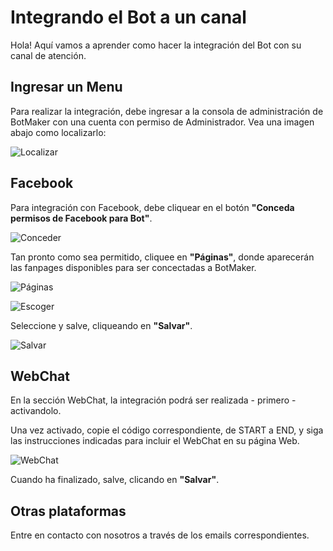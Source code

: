 # Integrando el Bot a un canal

Hola! Aquí vamos a aprender como hacer la integración del Bot con su canal de atención.


## Ingresar un Menu

Para realizar la integración, debe ingresar a la consola de administración de BotMaker con una cuenta con permiso de Administrador. Vea una imagen abajo como localizarlo:

![Localizar](https://botmakeradmin.github.io/docs/pt/imagens/Canais.png)

## Facebook
Para integración con Facebook, debe cliquear en el botón **"Conceda permisos de Facebook para Bot"**. 

![Conceder](https://botmakeradmin.github.io/docs/pt/imagens/ConcederFB.png)

Tan pronto como sea permitido, cliquee en **"Páginas"**, donde aparecerán las fanpages disponibles para ser concectadas a BotMaker. 

![Páginas](https://botmakeradmin.github.io/docs/pt/imagens/ClicarPagi.png)

![Escoger](https://botmakeradmin.github.io/docs/pt/imagens/SelecionarPagi.png)

Seleccione y salve, cliqueando en **"Salvar"**.

![Salvar](https://botmakeradmin.github.io/docs/pt/imagens/SalvarCaal.png)

## WebChat
En la sección WebChat, la integración podrá ser realizada - primero - activandolo.

Una vez activado, copie el código correspondiente, de START a END, y siga las instrucciones indicadas para incluir el WebChat en su página Web. 

![WebChat](https://botmakeradmin.github.io/docs/pt/imagens/Webcat.png)

Cuando ha finalizado, salve, clicando en **"Salvar"**.

## Otras plataformas

Entre en contacto con nosotros a través de los emails correspondientes.

<!--stackedit_data:
eyJoaXN0b3J5IjpbMTY3MzQ3Mjk2MSwtNDQ4MDE1MTgwXX0=
-->
